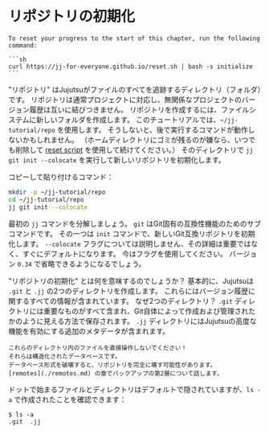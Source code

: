 # リポジトリの初期化

````admonish reset title="Reset your progress" collapsible=true
To reset your progress to the start of this chapter, run the following command:

```sh
curl https://jj-for-everyone.github.io/reset.sh | bash -s initialize
```
````

"リポジトリ" はJujutsuがファイルのすべてを追跡するディレクトリ（フォルダ）です。
リポジトリは通常プロジェクトに対応し、無関係なプロジェクトのバージョン履歴は互いに結びつきません。
リポジトリを作成するには、ファイルシステムに新しいフォルダを作成します。
このチュートリアルでは、`~/jj-tutorial/repo` を使用します。
そうしないと、後で実行するコマンドが動作しないかもしれません。
（ホームディレクトリにゴミが残るのが嫌なら、いつでも削除して [reset script](./introduction.md#reset-your-progress) を使用して続けてください。）
そのディレクトリで `jj git init --colocate` を実行して新しいリポジトリを初期化します。

コピーして貼り付けるコマンド：

```sh
mkdir -p ~/jj-tutorial/repo
cd ~/jj-tutorial/repo
jj git init --colocate
```

最初の `jj` コマンドを分解しましょう。
`git` はGit固有の互換性機能のためのサブコマンドです。
その一つは `init` コマンドで、新しいGit互換リポジトリを初期化します。
`--colocate` フラグについては説明しません、その詳細は重要ではなく、すぐにデフォルトになります。
今はフラグを使用してください。
バージョン `0.34` で省略できるようになるでしょう。

"リポジトリの初期化" とは何を意味するのでしょうか？
基本的に、Jujutsuは `.git` と `.jj` の2つのディレクトリを作成します。
これらにはバージョン履歴に関するすべての情報が含まれています。
なぜ2つのディレクトリ？
`.git` ディレクトリには重要なものがすべて含まれ、Git自体によって作成および管理されたかのように見える方法で保存されます。
`.jj` ディレクトリにはJujutsuの高度な機能を有効にする追加のメタデータが含まれます。

```admonish warning
これらのディレクトリ内のファイルを直接操作しないでください！
それらは構造化されたデータベースです。
データベース形式を破壊すると、リポジトリを完全に壊す可能性があります。
[remotes](./remotes.md) の章でバックアップの第2層について話します。
```

ドットで始まるファイルとディレクトリはデフォルトで隠されていますが、`ls -a` で作成されたことを確認できます：

```console
$ ls -a
.git  .jj
```

